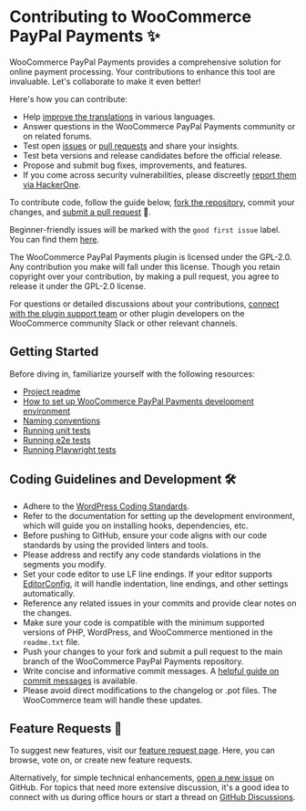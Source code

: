 # Contributing to WooCommerce PayPal Payments ✨

WooCommerce PayPal Payments provides a comprehensive solution for online payment processing. Your contributions to enhance this tool are invaluable. Let's collaborate to make it even better!

Here's how you can contribute:

- Help [improve the translations](https://translate.wordpress.org/projects/wp-plugins/woocommerce-paypal-payments/) in various languages.
- Answer questions in the WooCommerce PayPal Payments community or on related forums.
- Test open [issues](https://github.com/woocommerce/woocommerce-paypal-payments/issues) or [pull requests](https://github.com/woocommerce/woocommerce-paypal-payments/pulls) and share your insights.
- Test beta versions and release candidates before the official release.
- Propose and submit bug fixes, improvements, and features.
- If you come across security vulnerabilities, please discreetly [report them via HackerOne](https://hackerone.com/automattic/).

To contribute code, follow the guide below, [fork the repository](https://docs.github.com/en/get-started/quickstart/fork-a-repo), commit your changes, and [submit a pull request](https://docs.github.com/en/pull-requests/collaborating-with-pull-requests/proposing-changes-to-your-work-with-pull-requests/about-pull-requests) 🎉.

Beginner-friendly issues will be marked with the `good first issue` label. You can find them [here](https://github.com/woocommerce/woocommerce-paypal-payments/issues?q=is%3Aopen+is%3Aissue+label%3A%22type%3A+good+first+issue%22).

The WooCommerce PayPal Payments plugin is licensed under the GPL-2.0. Any contribution you make will fall under this license. Though you retain copyright over your contribution, by making a pull request, you agree to release it under the GPL-2.0 license.

For questions or detailed discussions about your contributions, [connect with the plugin support team](https://woocommerce.com/document/woocommerce-paypal-payments/#get-help) or other plugin developers on the WooCommerce community Slack or other relevant channels.

## Getting Started

Before diving in, familiarize yourself with the following resources:

- [Project readme](https://github.com/woocommerce/woocommerce-paypal-payments/blob/trunk/README.md)
- [How to set up WooCommerce PayPal Payments development environment](https://github.com/woocommerce/woocommerce-paypal-payments/blob/trunk/README.md#setup)
- [Naming conventions](https://github.com/woocommerce/woocommerce/wiki/Naming-conventions)
- [Running unit tests](https://github.com/woocommerce/woocommerce-paypal-payments/tree/trunk/tests/PHPUnit)
- [Running e2e tests](https://github.com/woocommerce/woocommerce-paypal-payments/tree/trunk/tests/e2e) 
- [Running Playwright tests](https://github.com/woocommerce/woocommerce-paypal-payments/tree/trunk/tests/Playwright) 

## Coding Guidelines and Development 🛠

- Adhere to the [WordPress Coding Standards](https://make.wordpress.org/core/handbook/best-practices/coding-standards/php/).
- Refer to the documentation for setting up the development environment, which will guide you on installing hooks, dependencies, etc.
- Before pushing to GitHub, ensure your code aligns with our code standards by using the provided linters and tools.
- Please address and rectify any code standards violations in the segments you modify.
- Set your code editor to use LF line endings. If your editor supports [EditorConfig](http://editorconfig.org/), it will handle indentation, line endings, and other settings automatically.
- Reference any related issues in your commits and provide clear notes on the changes.
- Make sure your code is compatible with the minimum supported versions of PHP, WordPress, and WooCommerce mentioned in the `readme.txt` file.
- Push your changes to your fork and submit a pull request to the main branch of the WooCommerce PayPal Payments repository.
- Write concise and informative commit messages. A [helpful guide on commit messages](https://chris.beams.io/posts/git-commit/) is available.
- Please avoid direct modifications to the changelog or .pot files. The WooCommerce team will handle these updates.

## Feature Requests 🚀

To suggest new features, visit our [feature request page](https://woocommerce.com/feature-requests/woocommerce-paypal-payments/). Here, you can browse, vote on, or create new feature requests.

Alternatively, for simple technical enhancements, [open a new issue](https://github.com/woocommerce/woocommerce-paypal-payments/issues/new) on GitHub. For topics that need more extensive discussion, it's a good idea to connect with us during office hours or start a thread on [GitHub Discussions](https://github.com/woocommerce/woocommerce-paypal-payments/discussions).

